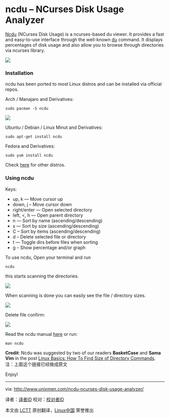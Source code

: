 ncdu – NCurses Disk Usage Analyzer
================================================================================
[Ncdu][1] (NCurses Disk Usage)  is a ncurses-based du viewer. It provides a fast and easy-to-use interface through the well-known [du][2] command. It displays percentages of disk usage and also allow you to browse through directories via ncurses library.

![](http://180016988.r.cdn77.net/wp-content/uploads/2014/07/ncdu-about.png)

### Installation ###

ncdu has been ported to most Linux distros and can be installed via official repos.

Arch / Manajaro and Derivatives:

    sudo pacman -S ncdu

![](http://180016988.r.cdn77.net/wp-content/uploads/2014/07/ncdu.png)

Ubuntu / Debian / Linux Minut and Derivatives:

    sudo apt-get install ncdu

Fedora and Derivatives:

    sudo yum install ncdu

Check [here][3] for other distros.

### Using ncdu ###

Keys:


- up, k         —  Move cursor up
- down, j      – Move cursor down
- right/enter — Open selected directory
- left, <, h   — Open parent directory
- n             — Sort by name (ascending/descending)
- s             — Sort by size (ascending/descending)
- C            – Sort by items (ascending/descending)
- d            – Delete selected file or directory
- t             — Toggle dirs before files when sorting
- g            – Show percentage and/or graph

To use ncdu, Open your terminal and run

    ncdu

this starts scanning the directories.

![](http://180016988.r.cdn77.net/wp-content/uploads/2014/07/ncdu-scanning.png)

When scanning is done you can easily see the file / directory sizes.

![](http://180016988.r.cdn77.net/wp-content/uploads/2014/07/done-scanning.png)

Delete file confirm:

![](http://180016988.r.cdn77.net/wp-content/uploads/2014/07/ncdu-delete-confirm.png)

Read the ncdu manual [here][4] or run:

    man ncdu

**Credit**: Ncdu was suggested by two of our readers **BasketCase** and **Sama Vim** in the post [Linux Basics: How To Find Size of Directory Commands][5].
注：上面这个链接已经做成原文

Enjoy!

--------------------------------------------------------------------------------

via: http://www.unixmen.com/ncdu-ncurses-disk-usage-analyzer/

译者：[译者ID](https://github.com/译者ID) 校对：[校对者ID](https://github.com/校对者ID)

本文由 [LCTT](https://github.com/LCTT/TranslateProject) 原创翻译，[Linux中国](http://linux.cn/) 荣誉推出

[1]:http://dev.yorhel.nl/ncdu
[2]:http://www.unixmen.com/linux-basics-find-size-directory-commands/
[3]:http://dev.yorhel.nl/ncdu
[4]:http://dev.yorhel.nl/ncdu/man
[5]:http://www.unixmen.com/linux-basics-find-size-directory-commands/